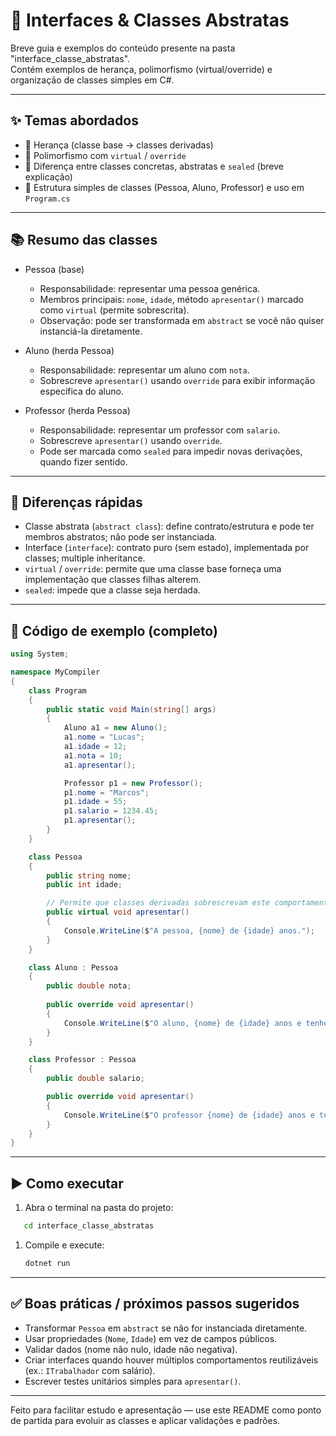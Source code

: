 # 🧭 Interfaces & Classes Abstratas

Breve guia e exemplos do conteúdo presente na pasta "interface_classe_abstratas".  
Contém exemplos de herança, polimorfismo (virtual/override) e organização de classes simples em C#.

---

## ✨ Temas abordados

- 🔁 Herança (classe base -> classes derivadas)  
- 🔧 Polimorfismo com `virtual` / `override`  
- 🧩 Diferença entre classes concretas, abstratas e `sealed` (breve explicação)  
- 🧰 Estrutura simples de classes (Pessoa, Aluno, Professor) e uso em `Program.cs`

---

## 📚 Resumo das classes

- Pessoa (base)
  - Responsabilidade: representar uma pessoa genérica.
  - Membros principais: `nome`, `idade`, método `apresentar()` marcado como `virtual` (permite sobrescrita).
  - Observação: pode ser transformada em `abstract` se você não quiser instanciá-la diretamente.

- Aluno (herda Pessoa)
  - Responsabilidade: representar um aluno com `nota`.
  - Sobrescreve `apresentar()` usando `override` para exibir informação específica do aluno.

- Professor (herda Pessoa)
  - Responsabilidade: representar um professor com `salario`.
  - Sobrescreve `apresentar()` usando `override`.
  - Pode ser marcada como `sealed` para impedir novas derivações, quando fizer sentido.

---

## 📝 Diferenças rápidas

- Classe abstrata (`abstract class`): define contrato/estrutura e pode ter membros abstratos; não pode ser instanciada.
- Interface (`interface`): contrato puro (sem estado), implementada por classes; multiple inheritance.
- `virtual` / `override`: permite que uma classe base forneça uma implementação que classes filhas alterem.
- `sealed`: impede que a classe seja herdada.

---

## 🚀 Código de exemplo (completo)

```cs
using System;

namespace MyCompiler 
{
    class Program 
    {
        public static void Main(string[] args) 
        {
            Aluno a1 = new Aluno();
            a1.nome = "Lucas";
            a1.idade = 12;
            a1.nota = 10;
            a1.apresentar();

            Professor p1 = new Professor();
            p1.nome = "Marcos";
            p1.idade = 55;
            p1.salario = 1234.45;
            p1.apresentar();
        }
    }

    class Pessoa
    {
        public string nome;
        public int idade;

        // Permite que classes derivadas sobrescrevam este comportamento
        public virtual void apresentar()
        {
            Console.WriteLine($"A pessoa, {nome} de {idade} anos.");
        }        
    }

    class Aluno : Pessoa
    {
        public double nota;
        
        public override void apresentar()
        {
            Console.WriteLine($"O aluno, {nome} de {idade} anos e tenho nota {nota}.");
        }
    }

    class Professor : Pessoa
    {
        public double salario;

        public override void apresentar()
        {
            Console.WriteLine($"O professor {nome} de {idade} anos e tenho salario {salario}.");
        }
    }
}
```

---

## ▶️ Como executar

1. Abra o terminal na pasta do projeto:

```sh
   cd interface_classe_abstratas
```

1. Compile e execute:

   ```sh
   dotnet run
   ```

---

## ✅ Boas práticas / próximos passos sugeridos

- Transformar `Pessoa` em `abstract` se não for instanciada diretamente.  
- Usar propriedades (`Nome`, `Idade`) em vez de campos públicos.  
- Validar dados (nome não nulo, idade não negativa).  
- Criar interfaces quando houver múltiplos comportamentos reutilizáveis (ex.: `ITrabalhador` com salário).  
- Escrever testes unitários simples para `apresentar()`.

---

Feito para facilitar estudo e apresentação — use este README como ponto de partida para evoluir as classes e aplicar validações e padrões.
